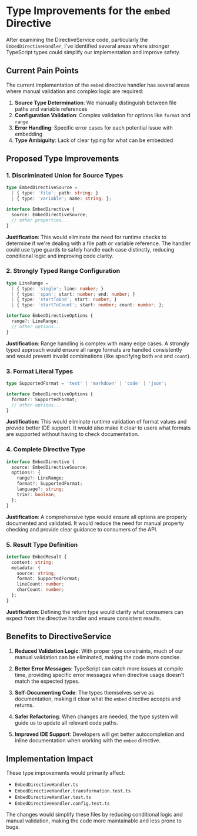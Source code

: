 # Type Improvements for the `embed` Directive

After examining the DirectiveService code, particularly the `EmbedDirectiveHandler`, I've identified several areas where stronger TypeScript types could simplify our implementation and improve safety.

## Current Pain Points

The current implementation of the `embed` directive handler has several areas where manual validation and complex logic are required:

1. **Source Type Determination**: We manually distinguish between file paths and variable references
2. **Configuration Validation**: Complex validation for options like `format` and `range`
3. **Error Handling**: Specific error cases for each potential issue with embedding
4. **Type Ambiguity**: Lack of clear typing for what can be embedded

## Proposed Type Improvements

### 1. Discriminated Union for Source Types

```typescript
type EmbedDirectiveSource = 
  | { type: 'file'; path: string; }
  | { type: 'variable'; name: string; };

interface EmbedDirective {
  source: EmbedDirectiveSource;
  // other properties...
}
```

**Justification**: This would eliminate the need for runtime checks to determine if we're dealing with a file path or variable reference. The handler could use type guards to safely handle each case distinctly, reducing conditional logic and improving code clarity.

### 2. Strongly Typed Range Configuration

```typescript
type LineRange = 
  | { type: 'single'; line: number; }
  | { type: 'span'; start: number; end: number; }
  | { type: 'startToEnd'; start: number; }
  | { type: 'startToCount'; start: number; count: number; };

interface EmbedDirectiveOptions {
  range?: LineRange;
  // other options...
}
```

**Justification**: Range handling is complex with many edge cases. A strongly typed approach would ensure all range formats are handled consistently and would prevent invalid combinations (like specifying both `end` and `count`).

### 3. Format Literal Types

```typescript
type SupportedFormat = 'text' | 'markdown' | 'code' | 'json';

interface EmbedDirectiveOptions {
  format?: SupportedFormat;
  // other options...
}
```

**Justification**: This would eliminate runtime validation of format values and provide better IDE support. It would also make it clear to users what formats are supported without having to check documentation.

### 4. Complete Directive Type

```typescript
interface EmbedDirective {
  source: EmbedDirectiveSource;
  options?: {
    range?: LineRange;
    format?: SupportedFormat;
    language?: string;
    trim?: boolean;
  };
}
```

**Justification**: A comprehensive type would ensure all options are properly documented and validated. It would reduce the need for manual property checking and provide clear guidance to consumers of the API.

### 5. Result Type Definition

```typescript
interface EmbedResult {
  content: string;
  metadata: {
    source: string;
    format: SupportedFormat;
    lineCount: number;
    charCount: number;
  };
}
```

**Justification**: Defining the return type would clarify what consumers can expect from the directive handler and ensure consistent results.

## Benefits to DirectiveService

1. **Reduced Validation Logic**: With proper type constraints, much of our manual validation can be eliminated, making the code more concise.

2. **Better Error Messages**: TypeScript can catch more issues at compile time, providing specific error messages when directive usage doesn't match the expected types.

3. **Self-Documenting Code**: The types themselves serve as documentation, making it clear what the `embed` directive accepts and returns.

4. **Safer Refactoring**: When changes are needed, the type system will guide us to update all relevant code paths.

5. **Improved IDE Support**: Developers will get better autocompletion and inline documentation when working with the `embed` directive.

## Implementation Impact

These type improvements would primarily affect:
- `EmbedDirectiveHandler.ts`
- `EmbedDirectiveHandler.transformation.test.ts`
- `EmbedDirectiveHandler.test.ts`
- `EmbedDirectiveHandler.config.test.ts`

The changes would simplify these files by reducing conditional logic and manual validation, making the code more maintainable and less prone to bugs.